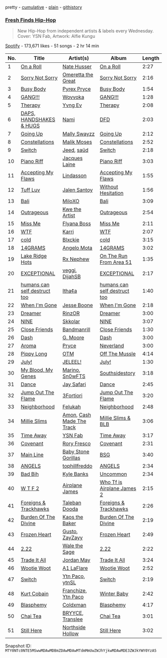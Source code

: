 pretty - [cumulative](/playlists/cumulative/37i9dQZF1DWW4igXXl2Qkp.md) - [plain](/playlists/plain/37i9dQZF1DWW4igXXl2Qkp) - [githistory](https://github.githistory.xyz/mackorone/spotify-playlist-archive/blob/main/playlists/plain/37i9dQZF1DWW4igXXl2Qkp)

### [Fresh Finds Hip\-Hop](https://open.spotify.com/playlist/37i9dQZF1DWW4igXXl2Qkp)

> New Hip\-Hop from independent artists & labels every Wednesday\. Cover: YSN Fab, Artwork: Alfie Kungu

[Spotify](https://open.spotify.com/user/spotify) - 173,671 likes - 51 songs - 2 hr 14 min

| No. | Title | Artist(s) | Album | Length |
|---|---|---|---|---|
| 1 | [On a Roll](https://open.spotify.com/track/17TrsHFROsZTyJJHt7ZJPU) | [Nate Husser](https://open.spotify.com/artist/5o4gKYJ99ROV1yye1v9Sh4) | [On a Roll](https://open.spotify.com/album/1Mq1hN89NQCXHxy4rUvvKI) | 2:27 |
| 2 | [Sorry Not Sorry](https://open.spotify.com/track/1MetT6jbSGkJqArcDltkW0) | [Omeretta the Great](https://open.spotify.com/artist/3wFzTRAvCLEACzbRmgBEHx) | [Sorry Not Sorry](https://open.spotify.com/album/0oABHFklKPZDDlUFAI05Wf) | 2:16 |
| 3 | [Busy Body](https://open.spotify.com/track/6xQWKkfkobpwY8BniNIW7K) | [Pyrex Pryce](https://open.spotify.com/artist/7HkRWn9KQavVjW2lCTGi3K) | [Busy Body](https://open.spotify.com/album/1LWJQPMpfbboj2nBf033Lg) | 1:54 |
| 4 | [GANG!!!](https://open.spotify.com/track/10autmmii4jqigGxSgOTiX) | [Wovvoka](https://open.spotify.com/artist/0pAZH4BCRTfoEudFH245iF) | [GANG!!!](https://open.spotify.com/album/4nP7j30TkBQLpY2wommHRs) | 1:28 |
| 5 | [Therapy](https://open.spotify.com/track/2BbGj7yCa7qks7coH0YhCY) | [Yvng Ev](https://open.spotify.com/artist/2fm64bFy2cks8y7SEMyTXN) | [Therapy](https://open.spotify.com/album/76u3zQBY2oivqY5PYVCoPS) | 2:08 |
| 6 | [DAPS, HANDSHAKES & HUGS](https://open.spotify.com/track/3ysekpjPtqYR1YvW50KOBI) | [Nami](https://open.spotify.com/artist/5wIkfOCGLMGSeYTC0F9gdq) | [DFD](https://open.spotify.com/album/5SGKABzzfLjEqN0HSoHPU1) | 2:03 |
| 7 | [Going Up](https://open.spotify.com/track/2z4QiyjKuIFXnRne4AVrCi) | [Mally Swayzz](https://open.spotify.com/artist/1pWrmfc18H91ApDFs8wJpF) | [Going Up](https://open.spotify.com/album/1ZBOf2qbjdjz6LkpCqXDYA) | 2:12 |
| 8 | [Constellations](https://open.spotify.com/track/0L8bf6ph4kDnHtKRnY95aH) | [Malik Moses](https://open.spotify.com/artist/5I2ctAF4nrkZcdvZSETLOB) | [Constellations](https://open.spotify.com/album/3vEWvYAC6uedBaHV9bM2NM) | 2:52 |
| 9 | [Switch](https://open.spotify.com/track/37uJ3yK89jPOuDq5nJS6FO) | [Jeed](https://open.spotify.com/artist/6O5okGW7N019Tinwive4IF), [saüd](https://open.spotify.com/artist/3pYZIM4PKTsP20sNSSLs0m) | [Switch](https://open.spotify.com/album/2fKuLPqdvQcNSLzplmtvsL) | 2:18 |
| 10 | [Piano Riff](https://open.spotify.com/track/3xTNFEFdzWnOHO9lvBSEIv) | [Jacques Laine](https://open.spotify.com/artist/1Qs44ZlT4ULzZS7tFp2uqR) | [Piano Riff](https://open.spotify.com/album/4e0VBRJlR3l7XQloHB0NA6) | 3:03 |
| 11 | [Accepting My Flaws](https://open.spotify.com/track/41C7uo2D4jtgYXyil0eSYe) | [Lindasson](https://open.spotify.com/artist/6DXbnRlv1UgusrKOxc39j7) | [Accepting My Flaws](https://open.spotify.com/album/3Rb1sjVqClzu1DOKh0ufKV) | 1:55 |
| 12 | [Tuff Luv](https://open.spotify.com/track/6nfoTz3AhW67FhgnAkoaS8) | [Jalen Santoy](https://open.spotify.com/artist/41DGOfz7IFMVvf9wKAzeZS) | [Without Hesitation](https://open.spotify.com/album/1s58HQjiD6rGtErrNrJCVI) | 1:56 |
| 13 | [Bali](https://open.spotify.com/track/5hnl4JlzYGDwYCYuqRxJ9w) | [MiloXO](https://open.spotify.com/artist/1GikQjAs1mSTJtZKPi3hWr) | [Bali](https://open.spotify.com/album/5owzKcMzXDah0XN00JTioy) | 3:09 |
| 14 | [Outrageous](https://open.spotify.com/track/4it49qob9Ey8yra3WFzdN3) | [Kwe the Artist](https://open.spotify.com/artist/1QduOP354RYyRRGRuvYPD2) | [Outrageous](https://open.spotify.com/album/3QGfzF79s7IMddonxo0EcH) | 2:54 |
| 15 | [Miss Me](https://open.spotify.com/track/5x3oVy9j87XKtUyxEloiZi) | [Flyana Boss](https://open.spotify.com/artist/0CLW5934vy2XusynS1px1S) | [Miss Me](https://open.spotify.com/album/2BDbUunNKcOsHlWHZvHZcT) | 2:11 |
| 16 | [WTF](https://open.spotify.com/track/2ejZLWVTTr39e67FWxfWig) | [Karri](https://open.spotify.com/artist/6EYGGkM2JDpX5CjHpGkiME) | [WTF](https://open.spotify.com/album/5OaohkvXwsVZXcBy7uhAdW) | 2:07 |
| 17 | [cold](https://open.spotify.com/track/0EjxwI2vzEVqMpFjusasfm) | [Blxckie](https://open.spotify.com/artist/4pQcWzOMSmmz5DK6TqO2FL) | [cold](https://open.spotify.com/album/63i5srM7sJ6uh8RmYtCvR1) | 3:15 |
| 18 | [14GRAMS](https://open.spotify.com/track/4sbcTN5D20TF4ouF0zPXXY) | [Angelo Mota](https://open.spotify.com/artist/1PpFka2STGQ57kJcgYBgEF) | [14GRAMS](https://open.spotify.com/album/45s1J9Yxx4F8Vu4xX02mp5) | 3:02 |
| 19 | [Lake Ridge Hots](https://open.spotify.com/track/1tnHseb5vvlPXD1CXh7s3O) | [Rx Nephew](https://open.spotify.com/artist/5fLSo9mAFFDtAJDo3Q2xcT) | [On The Run From Area 51](https://open.spotify.com/album/7MoQ4hMaJNSt0aqSw6Uu3z) | 1:35 |
| 20 | [EXCEPTIONAL](https://open.spotify.com/track/2zg3Y2hKzNeo2qIVXkbKUf) | [veggi](https://open.spotify.com/artist/1hrOvw6197WGlXcIBJAp7v), [DijahSB](https://open.spotify.com/artist/4H9N7llvyhoddyD2oIrXWt) | [EXCEPTIONAL](https://open.spotify.com/album/0YlIlMvnAz21BWyCeLYNDl) | 2:17 |
| 21 | [humans can self destruct too](https://open.spotify.com/track/0cUfyWqMPNnLotNUTiMFWk) | [Itha¢a](https://open.spotify.com/artist/77WFeOTzKHCZQyTMx8OZGw) | [humans can self destruct too](https://open.spotify.com/album/3jfdr6EqQNoyXQiJH5y3jR) | 1:40 |
| 22 | [When I'm Gone](https://open.spotify.com/track/3M2gIudnbke08mHonTJE4h) | [Jesse Boone](https://open.spotify.com/artist/6aQVqPrSgYTlUKGI5lD5NO) | [When I'm Gone](https://open.spotify.com/album/5K3nW7r2TR5BE0ws6Xpats) | 2:18 |
| 23 | [Dreamer](https://open.spotify.com/track/5gu92P0V7UgbcwFiN1IqrK) | [RinzOR](https://open.spotify.com/artist/6gGIvi8U0DiXCtcCMlapAC) | [Dreamer](https://open.spotify.com/album/64NMWyav09WLCvDw0vDK3a) | 3:00 |
| 24 | [NINE](https://open.spotify.com/track/57PSeXrxvyw9DEZkYWCJyd) | [Skkolar](https://open.spotify.com/artist/5OpZGaB2x02Rxnz5PJ6YC1) | [NINE](https://open.spotify.com/album/55yHo2DmIaONUlpMMR9sht) | 3:07 |
| 25 | [Close Friends](https://open.spotify.com/track/3pU2KkdQkI0lVjVInjFhgB) | [Bandmanrill](https://open.spotify.com/artist/2SyMN1PdSuQpZgrYXrkai1) | [Close Friends](https://open.spotify.com/album/1N6EM0uF39G1A3uHPO6oIX) | 1:30 |
| 26 | [Dash](https://open.spotify.com/track/44GvMGkbk1ya7cHr3zr7Ih) | [G\. Moore](https://open.spotify.com/artist/3psIP4EUjaw8zj91e5QAnz) | [Dash](https://open.spotify.com/album/6mach9nHSda3x1AXFpNVSK) | 3:00 |
| 27 | [Aroma](https://open.spotify.com/track/5ojrT9RmyYhjTkQxo9kfjg) | [Pryce](https://open.spotify.com/artist/6H3O1u6iVONELLtNldM5i5) | [Neverland](https://open.spotify.com/album/4mH0wv4qar1zyBL5C32JtS) | 3:00 |
| 28 | [Pippy Long](https://open.spotify.com/track/4gD5SzumVdVNBXQufTMWgG) | [OTM](https://open.spotify.com/artist/2kL4eDtAl8mixMQr6bndD1) | [Off The Mussle](https://open.spotify.com/album/2WyHeyQQ3VwCfsmMd6YZ71) | 4:14 |
| 29 | [July!](https://open.spotify.com/track/6cvMsuvXWdYujR9xN5qbUz) | [JELEEL!](https://open.spotify.com/artist/1FX1BFU0DbHRYgKP83pA0d) | [July!](https://open.spotify.com/album/28VPe39kQYOWGr1c69ixhu) | 1:30 |
| 30 | [My Blood, My Genes](https://open.spotify.com/track/1YjCmFZzydjq7b4J4t6exH) | [Marino](https://open.spotify.com/artist/0hkpCle6HepundQL06w9Xt), [Sn0wFTS](https://open.spotify.com/artist/7eR3EoITpgvmioN74Eof0P) | [Southsidestory](https://open.spotify.com/album/5qtzCi0cXGbrrpWoSQeUzo) | 3:18 |
| 31 | [Dance](https://open.spotify.com/track/3RshwpG2D2FtdpEWe6ItAK) | [Jay Safari](https://open.spotify.com/artist/1ZDLdMwbdm4AdfXZTqbVdT) | [Dance](https://open.spotify.com/album/0Rkl5rosO2RGnoKz5Cw6j5) | 2:45 |
| 32 | [Jump Out The Flame](https://open.spotify.com/track/4IxGJjP97tImKMiSzixirf) | [3Fortiori](https://open.spotify.com/artist/1cLwvhC56kforLsYJpjuSe) | [Jump Out The Flame](https://open.spotify.com/album/1gzurh4ImnDVv75CUQQqPP) | 3:20 |
| 33 | [Neighborhood](https://open.spotify.com/track/1MqxAzd8MOFxrMlu5Ixw4l) | [Felukah](https://open.spotify.com/artist/0nmukaO2zzwRPEevPJph1F) | [Neighborhood](https://open.spotify.com/album/6OYqRcMMr0B5XVUhzcgJZf) | 2:48 |
| 34 | [Millie Slims](https://open.spotify.com/track/5sIMPVpZDnrwbDMMXvY4Xx) | [Amon](https://open.spotify.com/artist/6XUNPrvR2kBv09hMw4HYHL), [Cash Made The Track](https://open.spotify.com/artist/68CBOlGLSrbH80gzc9GgkM) | [Millie Slims & BLB](https://open.spotify.com/album/7bougEBgbpP9cY6GubDMfo) | 3:06 |
| 35 | [Time Away](https://open.spotify.com/track/7mJFpjuA85IyMmsHflTwX3) | [YSN Fab](https://open.spotify.com/artist/4e7DLHD3L0VvT1ubv5oq0w) | [Time Away](https://open.spotify.com/album/0Tk1KpRvKLUC00wWoayxVj) | 3:17 |
| 36 | [Covenant](https://open.spotify.com/track/7L9ype3HUCdH1AjJ3lyA8I) | [Rory Fresco](https://open.spotify.com/artist/2R7Qt4vj8nbZzPDGv8sTqv) | [Covenant](https://open.spotify.com/album/0COAiol8gZ3kcdlviRKzOz) | 2:31 |
| 37 | [Main Line](https://open.spotify.com/track/28tm5peRtid0jX6eYqGstU) | [Baby Stone Gorillas](https://open.spotify.com/artist/0jAP1TzUaPmRmcB5j1FMs3) | [BSG](https://open.spotify.com/album/0TI6jFxQXiuspIZuoB6dF3) | 3:40 |
| 38 | [ANGELS](https://open.spotify.com/track/1sry2aMD48zwDPHDcYOMba) | [tophillfreddo](https://open.spotify.com/artist/3zEY6RiafCMPr3OGgYXcfp) | [ANGELS](https://open.spotify.com/album/6JNbEbqGGeJmlzL00JQMy6) | 2:34 |
| 39 | [Bad Bih](https://open.spotify.com/track/4wV8XlmqCVMH0ogyVUqe5Q) | [Kyle Banks](https://open.spotify.com/artist/7fCkVWEYTo1f7hLsAyVaWE) | [Uncommon](https://open.spotify.com/album/5uAoxq451k7pjHJrNlKxAy) | 2:34 |
| 40 | [W T F 2](https://open.spotify.com/track/3Q8i1SZH8MlWBhz6nzn3b6) | [Airplane James](https://open.spotify.com/artist/1JhNLx2aikUAHfnzuwVw4q) | [Who Tf is Airplane James 2](https://open.spotify.com/album/7o2cerUXwC4dLkIdQwZWeO) | 2:15 |
| 41 | [Foreigns & Trackhawks](https://open.spotify.com/track/4UfLpe2coVsWjywb1phLgL) | [Taleban Dooda](https://open.spotify.com/artist/7aCA2LCzNmtAua4JrMvDb0) | [Foreigns & Trackhawks](https://open.spotify.com/album/7GgC2L1qY2y3twExhtYYK2) | 2:26 |
| 42 | [Burden Of The Divine](https://open.spotify.com/track/7a7Cv0Prb7ZRPeav9ereGa) | [Kaos the Baker](https://open.spotify.com/artist/5yQUWwTjk4VvhzshMkq5o4) | [Burden Of The Divine](https://open.spotify.com/album/7ApmpcQeRxuZhETLFiPOHF) | 2:19 |
| 43 | [Frozen Heart](https://open.spotify.com/track/167jgkqsqeghnZ84FK8NZ2) | [Gusto](https://open.spotify.com/artist/1iB58e5V9WVqwObrf2e6hu), [ZayZayy](https://open.spotify.com/artist/3eTbd607L5kUrGe8MTWRFY) | [Frozen Heart](https://open.spotify.com/album/4ukHfwdXnAnYnPRetRk0ji) | 2:49 |
| 44 | [2.22](https://open.spotify.com/track/20DGjoAcmyXTmEwn0rqyNx) | [Wale the Sage](https://open.spotify.com/artist/4alndwWPbM9ApMYLjg19oD) | [2.22](https://open.spotify.com/album/1QE0hjcBpz0mAEVLsQIBdL) | 2:22 |
| 45 | [Trade It All](https://open.spotify.com/track/7ss4s3jFOUjMUqNZXaUkWn) | [Jordan May](https://open.spotify.com/artist/0lx6baQe1oEBLm8jkDWI8v) | [Trade It All](https://open.spotify.com/album/4Hyw9B3QDXQ6SxBGgyVRZ5) | 3:24 |
| 46 | [Wootie Woot](https://open.spotify.com/track/68zJpwbumV8Lx9DYb58rSO) | [A1 LaFlare](https://open.spotify.com/artist/26Omwdwb4DkXvFtWEXtnb6) | [Wootie Woot](https://open.spotify.com/album/0345lMclCJhZWL1ygVEGZK) | 2:52 |
| 47 | [Switch](https://open.spotify.com/track/3AZPoZUgcdTuWYWI7GJ7N0) | [Ytn Paco](https://open.spotify.com/artist/11GwkOrhCgJpuMnNR2HDhL), [ytnSL](https://open.spotify.com/artist/0lZQOgfwRLpHQReSVxjyh2) | [Switch](https://open.spotify.com/album/7qxHb97YNDItJyPuK2QlPu) | 2:19 |
| 48 | [Kurt Cobain](https://open.spotify.com/track/25gdGXIrZ1Oxa3yh9AT22r) | [Franchize](https://open.spotify.com/artist/5kVuxWc0beQxt41B7h3AY0), [Ytn Paco](https://open.spotify.com/artist/11GwkOrhCgJpuMnNR2HDhL) | [Winter Baby](https://open.spotify.com/album/3wScuUYaT2EfeZpTDOlefy) | 2:42 |
| 49 | [Blasphemy](https://open.spotify.com/track/79KbptbSypy49n5Re4Nkq4) | [Coldxman](https://open.spotify.com/artist/2LEHmmTgPXeI8v2vhexsci) | [Blasphemy](https://open.spotify.com/album/18jzsL9WeL6VtsFCfwwiwl) | 4:17 |
| 50 | [Chai Tea](https://open.spotify.com/track/1cHS4it8xBktU41emC2yRk) | [BRYYCE](https://open.spotify.com/artist/7nKEYSIqmu051kwYyshJHX), [Translee](https://open.spotify.com/artist/3PgKMVEjv0S3Nz8krppvvL) | [Chai Tea](https://open.spotify.com/album/06ksZlbSNDSUDGrXES0m5R) | 3:01 |
| 51 | [Still Here](https://open.spotify.com/track/4vPYyvEP8LcMbco8Po2Xx0) | [Northside Hollow](https://open.spotify.com/artist/7CTwgcHGx4eMeP4YeW1lC5) | [Still Here](https://open.spotify.com/album/4Hsjx6bCIcfCzSQW32Hhjh) | 3:02 |

Snapshot ID: `MTY0NTc0NTE5MSwwMDAwMDBmZDAwMDAwMTdmMmUwZWJhYjkwMDAwMDE3ZWJkYWY0YzA5`
